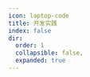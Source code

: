 ```yaml
---
icon: laptop-code
title: 开发实践
index: false
dir:
  order: 1
  collapsible: false,
  expanded: true
---
```

